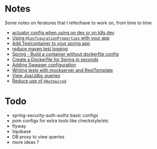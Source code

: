 # Notes

Some notes on feratures that I refer/have to work on, from time to time

<!-- TOC -->
* [actuator config when using on dev or on k8s dev](actuator-on-dev-k8s.md)
* [Using `@ConfigurationProperties` with your app](add-configuration-props.md)
* [Add Testcontainer to your spring app](add-testcontainer-support.md)
* [reduce maven test logging](reduce-maven-test-logging.md)
* [Spring - Build a container without dockerfile config](build-container-witout-dockerfile.md)
* [Create a Dockerfile for Spring in seconds](spring-dockerfile-config.md)
* [Adding Swagger configuration](swagger-doc.md)
* [Writing tests with mockserver and RestTemplate](test-w-mockserver-resttemplate.md)
* [View Jpa/Jdbc queries](view-queries-jpa.md)
* [Reduce use of `@Autowired`](against-autowired.md)
<!-- TOC -->
# Todo
- spring-security-auth-authz basic configs
- pom configs for extra tools like checkstyle/etc
- flyway
- liquibase
- DB proxy to view queries
- more ideas ?